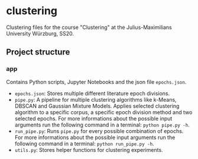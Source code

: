 # clustering
Clustering files for the course "Clustering" at the Julius-Maximilians University Würzburg, SS20.


## Project structure

### app
Contains Python scripts, Jupyter Notebooks and the json file `epochs.json`.


- `epochs.json`: Stores multiple different literature epoch divisions.
- `pipe.py`: A pipeline for multiple clustering algorithms like k-Means, DBSCAN and Gaussian Mixture Models. Applies selected clustering algorithm to a specific corpus, a specific epoch division method and two selected epochs. For more informations about the possible input arguments run the following command in a terminal: `python pipe.py -h`. 
- `run_pipe.py`: Runs `pipe.py` for every possible combination of epochs. For more informations about the possible input arguments run the following command in a terminal: `python run_pipe.py -h`. 
- `utils.py`: Stores helper functions for clustering experiments.


